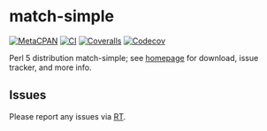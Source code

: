 # match-simple

[![MetaCPAN](https://img.shields.io/cpan/v/match-simple.svg)](https://metacpan.org/release/match-simple)
[![CI](https://github.com/tobyink/p5-match-simple/workflows/CI/badge.svg)](https://github.com/tobyink/p5-match-simple/actions)
[![Coveralls](https://coveralls.io/repos/tobyink/p5-match-simple/badge.svg?branch=master&amp;service=github)](https://coveralls.io/github/tobyink/p5-match-simple)
[![Codecov](https://codecov.io/gh/tobyink/p5-match-simple/branch/master/graph/badge.svg)](https://codecov.io/gh/tobyink/p5-match-simple)

Perl 5 distribution match-simple; see [homepage](https://metacpan.org/release/match-simple)
for download, issue tracker, and more info.

## Issues

Please report any issues via [RT](https://rt.cpan.org/Dist/Display.html?Queue=match-simple).
